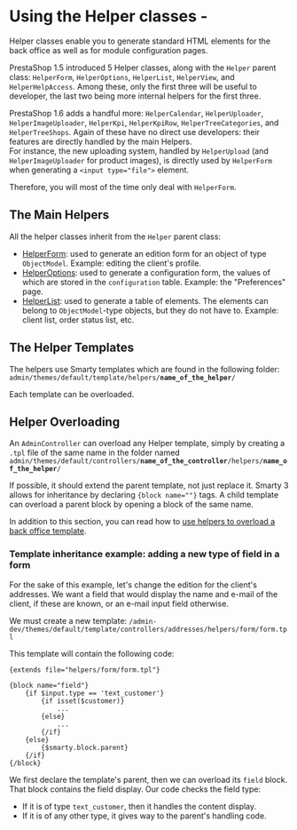 # Using the Helper classes -

Helper classes enable you to generate standard HTML elements for the back office as well as for module configuration pages.

PrestaShop 1.5 introduced 5 Helper classes, along with the `Helper` parent class: `HelperForm`, `HelperOptions`, `HelperList`, `HelperView`, and `HelperHelpAccess`. Among these, only the first three will be useful to developer, the last two being more internal helpers for the first three.

PrestaShop 1.6 adds a handful more: `HelperCalendar`, `HelperUploader`, `HelperImageUploader`, `HelperKpi`, `HelperKpiRow`, `HelperTreeCategories`, and `HelperTreeShops`. Again of these have no direct use developers: their features are directly handled by the main Helpers.\
For instance, the new uploading system, handled by `HelperUpload` (and `HelperImageUploader` for product images), is directly used by `HelperForm` when generating a `<input type="file">` element.

Therefore, you will most of the time only deal with `HelperForm`.

## The Main Helpers <a href="#usingthehelperclasses-themainhelpers" id="usingthehelperclasses-themainhelpers"></a>

All the helper classes inherit from the `Helper` parent class:

* [HelperForm](http://doc.prestashop.com/display/PS16/Using+the+HelperForm+class): used to generate an edition form for an object of type `ObjectModel`. Example: editing the client's profile.
* [HelperOptions](http://doc.prestashop.com/display/PS16/Using+the+HelperOptions+class): used to generate a configuration form, the values of which are stored in the `configuration` table. Example: the "Preferences" page.
* [HelperList](http://doc.prestashop.com/display/PS16/Using+the+HelperList+class): used to generate a table of elements. The elements can belong to `ObjectModel`-type objects, but they do not have to. Example: client list, order status list, etc.

## The Helper Templates <a href="#usingthehelperclasses-thehelpertemplates" id="usingthehelperclasses-thehelpertemplates"></a>

The helpers use Smarty templates which are found in the following folder: `admin/themes/default/template/helpers/`**`name_of_the_helper`**`/`

Each template can be overloaded.

## Helper Overloading <a href="#usingthehelperclasses-helperoverloading" id="usingthehelperclasses-helperoverloading"></a>

An `AdminController` can overload any Helper template, simply by creating a `.tpl` file of the same name in the folder named `admin/themes/default/controllers/`**`name_of_the_controller`**`/helpers/`**`name_of_the_helper`**`/`

If possible, it should extend the parent template, not just replace it. Smarty 3 allows for inheritance by declaring `{block name=""}` tags. A child template can overload a parent block by opening a block of the same name.

In addition to this section, you can read how to [use helpers to overload a back office template](http://doc.prestashop.com/display/PS15/Using+helpers+to+overload+a+back-office+template).

### Template inheritance example: adding a new type of field in a form <a href="#usingthehelperclasses-templateinheritanceexample-addinganewtypeoffieldinaform" id="usingthehelperclasses-templateinheritanceexample-addinganewtypeoffieldinaform"></a>

For the sake of this example, let's change the edition for the client's addresses. We want a field that would display the name and e-mail of the client, if these are known, or an e-mail input field otherwise.

We must create a new template: `/admin-dev/themes/default/template/controllers/addresses/helpers/form/form.tpl`

This template will contain the following code:

```
{extends file="helpers/form/form.tpl"}
 
{block name="field"}
    {if $input.type == 'text_customer'}
        {if isset($customer)}
            ...
        {else}
            ...
        {/if}
    {else}
        {$smarty.block.parent}
    {/if}
{/block}
```

We first declare the template's parent, then we can overload its `field` block. That block contains the field display. Our code checks the field type:

* If it is of type `text_customer`, then it handles the content display.
* If it is of any other type, it gives way to the parent's handling code.

